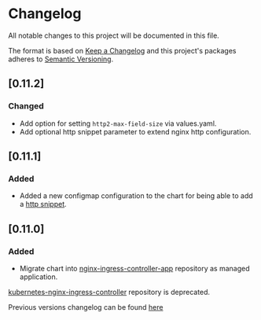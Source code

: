 # Changelog

All notable changes to this project will be documented in this file.

The format is based on [Keep a Changelog](http://keepachangelog.com/en/1.0.0/)
and this project's packages adheres to [Semantic Versioning](http://semver.org/spec/v2.0.0.html).

## [0.11.2]

### Changed

- Add option for setting `http2-max-field-size` via values.yaml.
- Add optional http snippet parameter to extend nginx http configuration.

## [0.11.1]

### Added

- Added a new configmap configuration to the chart for being able to add a [http snippet](https://kubernetes.github.io/ingress-nginx/user-guide/nginx-configuration/configmap/#http-snippet). 

## [0.11.0]

### Added

- Migrate chart into [nginx-ingress-controller-app](https://github.com/giantswarm/nginx-ingress-controller-app) repository as managed application. 

[kubernetes-nginx-ingress-controller](https://github.com/giantswarm/kubernetes-nginx-ingress-controller) repository is deprecated.

Previous versions changelog can be found [here](https://github.com/giantswarm/kubernetes-nginx-ingress-controller/blob/master/CHANGELOG.md)
